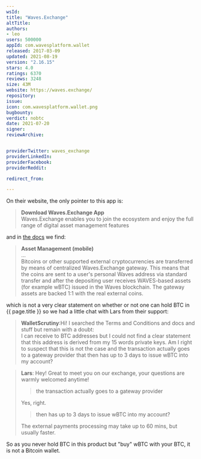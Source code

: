 ```yaml
---
wsId: 
title: "Waves.Exchange"
altTitle: 
authors:
- leo
users: 500000
appId: com.wavesplatform.wallet
released: 2017-03-09
updated: 2021-08-19
version: "2.16.15"
stars: 4.0
ratings: 6370
reviews: 3248
size: 43M
website: https://waves.exchange/
repository: 
issue: 
icon: com.wavesplatform.wallet.png
bugbounty: 
verdict: nobtc
date: 2021-07-20
signer: 
reviewArchive:


providerTwitter: waves_exchange
providerLinkedIn: 
providerFacebook: 
providerReddit: 

redirect_from:

---
```



On their website, the only pointer to this app is:

> **Download Waves.Exchange App**<br>
  Waves.Exchange enables you to join the ecosystem and enjoy the full range of
  digital asset management features

and in
[the docs](https://docs.waves.exchange/en/waves-exchange/waves-exchange-mobile/mobile-asset/)
we find:

> **Asset Management (mobile)**<br>
  ...<br>
  Bitcoins or other supported external cryptocurrencies are transferred by means of centralized Waves.Exchange gateway. This means that the coins are sent to a user's personal Waves address via standard transfer and after the depositing user receives WAVES-based assets (for example wBTC) issued in the Waves blockchain. The gateway assets are backed 1:1 with the real external coins.

which is not a very clear statement on whether or not one can hold BTC in
{{ page.title }} so we had a little chat with Lars from their support:

> **WalletScrutiny**:Hi! I searched the Terms and Conditions and docs and stuff
  but remain with a doubt:<br>
  I can receive to BTC addresses but I could not find a clear statement that this
  address is derived from my 15 words private keys. Am I right to suspect that
  this is not the case and the transaction actually goes to a gateway provider
  that then has up to 3 days to issue wBTC into my account?

<blockquote>
  <strong>Lars</strong>: Hey! Great to meet you on our exchange, your questions are warmly welcomed anytime!
  <blockquote>
    the transaction actually goes to a gateway provider
  </blockquote>
  ﻿Yes, right.
  <blockquote>
    then has up to 3 days to issue wBTC into my account?
  </blockquote>
  ﻿The external payments processing may take up to 60 mins, but usually faster.
</blockquote>

So as you never hold BTC in this product but "buy" wBTC with your BTC, it is not
a Bitcoin wallet.
